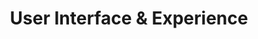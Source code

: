 ---
title: User Interface & Experience
description: DigitalDigital User Interface & Experience
h1: User Interface & Experience
explanation: Fix deliverability issues and optimize conversion rates through A/B tests and user-segmentation to increase average customer LTV.
weight: 5
---